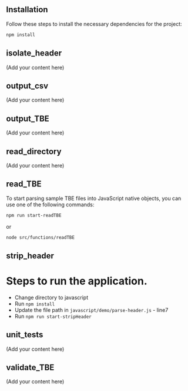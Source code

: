 ## Installation

Follow these steps to install the necessary dependencies for the project:

```bash
npm install
```

## isolate_header

(Add your content here)

## output_csv

(Add your content here)

## output_TBE

(Add your content here)

## read_directory

(Add your content here)

## read_TBE

To start parsing sample TBE files into JavaScript native objects, you can use one of the following commands:

```bash
npm run start-readTBE
```
or

```bash
node src/functions/readTBE
```

## strip_header
# Steps to run the application.

* Change directory to javascript
* Run <code>npm install</code>
* Update the file path in <code>javascript/demo/parse-header.js</code> - line7
* Run <code>npm run start-stripHeader</code>


## unit_tests

(Add your content here)

## validate_TBE

(Add your content here)
